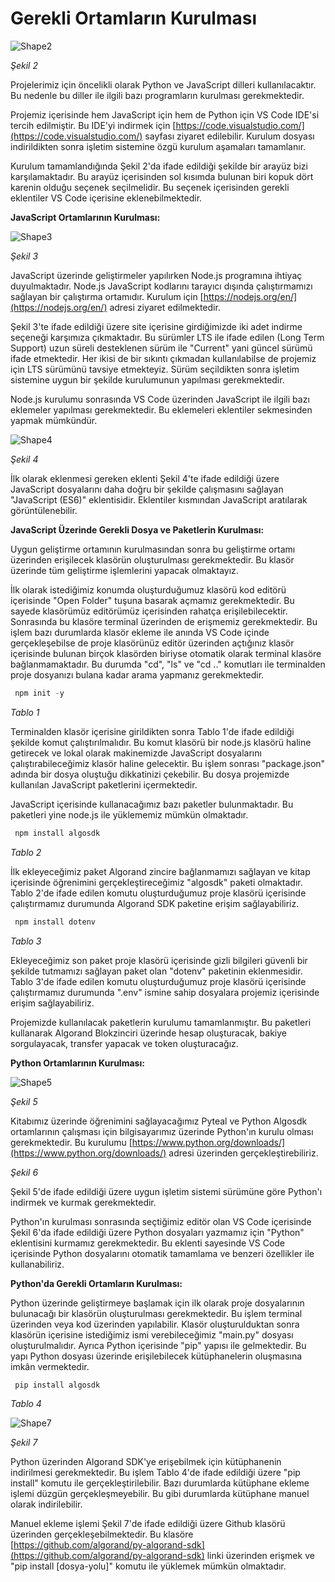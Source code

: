 # Gerekli Ortamların Kurulması

![Shape2](../../static/img/algorand/image002.png)

_Şekil 2_

Projelerimiz için öncelikli olarak Python ve JavaScript dilleri kullanılacaktır. Bu nedenle bu diller ile ilgili bazı programların kurulması gerekmektedir.

Projemiz içerisinde hem JavaScript için hem de Python için VS Code IDE'si tercih edilmiştir. Bu IDE'yi indirmek için [https://code.visualstudio.com/](https://code.visualstudio.com/) sayfası ziyaret edilebilir. Kurulum dosyası indirildikten sonra işletim sistemine özgü kurulum aşamaları tamamlanır.

Kurulum tamamlandığında Şekil 2'da ifade edildiği şekilde bir arayüz bizi karşılamaktadır. Bu arayüz içerisinden sol kısımda bulunan biri kopuk dört karenin olduğu seçenek seçilmelidir. Bu seçenek içerisinden gerekli eklentiler VS Code içerisine eklenebilmektedir.

**JavaScript Ortamlarının Kurulması:**

![Shape3](../../static/img/algorand/image003.png)

_Şekil 3_

JavaScript üzerinde geliştirmeler yapılırken Node.js programına ihtiyaç duyulmaktadır. Node.js JavaScript kodlarını tarayıcı dışında çalıştırmamızı sağlayan bir çalıştırma ortamıdır. Kurulum için [https://nodejs.org/en/](https://nodejs.org/en/) adresi ziyaret edilmektedir.

Şekil 3'te ifade edildiği üzere site içerisine girdiğimizde iki adet indirme seçeneği karşımıza çıkmaktadır. Bu sürümler LTS ile ifade edilen (Long Term Support) uzun süreli desteklenen sürüm ile "Current" yani güncel sürümü ifade etmektedir. Her ikisi de bir sıkıntı çıkmadan kullanılabilse de projemiz için LTS sürümünü tavsiye etmekteyiz. Sürüm seçildikten sonra işletim sistemine uygun bir şekilde kurulumunun yapılması gerekmektedir.

Node.js kurulumu sonrasında VS Code üzerinden JavaScript ile ilgili bazı eklemeler yapılması gerekmektedir. Bu eklemeleri eklentiler sekmesinden yapmak mümkündür.

![Shape4](../../static/img/algorand/image004.png)

_Şekil 4_

İlk olarak eklenmesi gereken eklenti Şekil 4'te ifade edildiği üzere JavaScript dosyalarını daha doğru bir şekilde çalışmasını sağlayan "JavaScript (ES6)" eklentisidir. Eklentiler kısmından JavaScript aratılarak görüntülenebilir.

**JavaScript Üzerinde Gerekli Dosya ve Paketlerin Kurulması:**

Uygun geliştirme ortamının kurulmasından sonra bu geliştirme ortamı üzerinden erişilecek klasörün oluşturulması gerekmektedir. Bu klasör üzerinde tüm geliştirme işlemlerini yapacak olmaktayız.

İlk olarak istediğimiz konumda oluşturduğumuz klasörü kod editörü içerisinde "Open Folder" tuşuna basarak açmamız gerekmektedir. Bu sayede klasörümüz editörümüz içerisinden rahatça erişilebilecektir. Sonrasında bu klasöre terminal üzerinden de erişmemiz gerekmektedir. Bu işlem bazı durumlarda klasör ekleme ile anında VS Code içinde gerçekleşebilse de proje klasörünüz editör üzerinden açtığınız klasör içerisinde bulunan birçok klasörden biriyse otomatik olarak terminal klasöre bağlanmamaktadır. Bu durumda "cd", "ls" ve "cd .." komutları ile terminalden proje dosyanızı bulana kadar arama yapmanız gerekmektedir.

```JavaScript
 npm init -y 
```

_Tablo 1_

Terminalden klasör içerisine girildikten sonra Tablo 1'de ifade edildiği şekilde komut çalıştırılmalıdır. Bu komut klasörü bir node.js klasörü haline getirecek ve lokal olarak makinemizde JavaScript dosyalarını çalıştırabileceğimiz klasör haline gelecektir. Bu işlem sonrası "package.json" adında bir dosya oluştuğu dikkatinizi çekebilir. Bu dosya projemizde kullanılan JavaScript paketlerini içermektedir.

JavaScript içerisinde kullanacağımız bazı paketler bulunmaktadır. Bu paketleri yine node.js ile yüklememiz mümkün olmaktadır.

```JavaScript
 npm install algosdk 
```

_Tablo 2_

İlk ekleyeceğimiz paket Algorand zincire bağlanmamızı sağlayan ve kitap içerisinde öğrenimini gerçekleştireceğimiz "algosdk" paketi olmaktadır. Tablo 2'de ifade edilen komutu oluşturduğumuz proje klasörü içerisinde çalıştırmamız durumunda Algorand SDK paketine erişim sağlayabiliriz.

```JavaScript
 npm install dotenv 
```

_Tablo 3_

Ekleyeceğimiz son paket proje klasörü içerisinde gizli bilgileri güvenli bir şekilde tutmamızı sağlayan paket olan "dotenv" paketinin eklenmesidir. Tablo 3'de ifade edilen komutu oluşturduğumuz proje klasörü içerisinde çalıştırmamız durumunda ".env" ismine sahip dosyalara projemiz içerisinde erişim sağlayabiliriz.

Projemizde kullanılacak paketlerin kurulumu tamamlanmıştır. Bu paketleri kullanarak Algorand Blokzinciri üzerinde hesap oluşturacak, bakiye sorgulayacak, transfer yapacak ve token oluşturacağız.

**Python Ortamlarının Kurulması:**

![Shape5](../../static/img/algorand/image005.png)

_Şekil 5_

Kitabımız üzerinde öğrenimini sağlayacağımız Pyteal ve Python Algosdk ortamlarının çalışması için bilgisayarımız üzerinde Python'ın kurulu olması gerekmektedir. Bu kurulumu [https://www.python.org/downloads/](https://www.python.org/downloads/) adresi üzerinden gerçekleştirebiliriz.

_Şekil 6_

Şekil 5'de ifade edildiği üzere uygun işletim sistemi sürümüne göre Python'ı indirmek ve kurmak gerekmektedir.

Python'ın kurulması sonrasında seçtiğimiz editör olan VS Code içerisinde Şekil 6'da ifade edildiği üzere Python dosyaları yazmamız için "Python" eklentisini kurmamız gerekmektedir. Bu eklenti sayesinde VS Code içerisinde Python dosyalarını otomatik tamamlama ve benzeri özellikler ile kullanabiliriz.

**Python'da Gerekli Ortamların Kurulması:**

Python üzerinde geliştirmeye başlamak için ilk olarak proje dosyalarının bulunacağı bir klasörün oluşturulması gerekmektedir. Bu işlem terminal üzerinden veya kod üzerinden yapılabilir. Klasör oluşturulduktan sonra klasörün içerisine istediğimiz ismi verebileceğimiz "main.py" dosyası oluşturulmalıdır. Ayrıca Python içerisinde "pip" yapısı ile gelmektedir. Bu yapı Python dosyası üzerinde erişilebilecek kütüphanelerin oluşmasına imkân vermektedir.

```JavaScript
 pip install algosdk 
```

_Tablo 4_

![Shape7](../../static/img/algorand/image007.png)

_Şekil 7_

Python üzerinden Algorand SDK'ye erişebilmek için kütüphanenin indirilmesi gerekmektedir. Bu işlem Tablo 4'de ifade edildiği üzere "pip install" komutu ile gerçekleştirilebilir. Bazı durumlarda kütüphane ekleme işlemi düzgün gerçekleşmeyebilir. Bu gibi durumlarda kütüphane manuel olarak indirilebilir.

Manuel ekleme işlemi Şekil 7'de ifade edildiği üzere Github klasörü üzerinden gerçekleşebilmektedir. Bu klasöre [https://github.com/algorand/py-algorand-sdk](https://github.com/algorand/py-algorand-sdk) linki üzerinden erişmek ve "pip install [dosya-yolu]" komutu ile yüklemek mümkün olmaktadır.
